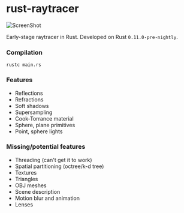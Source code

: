 rust-raytracer
==============

![ScreenShot](https://raw.githubusercontent.com/gyng/rust-raytracer/master/sample_render.png)

Early-stage raytracer in Rust. Developed on Rust `0.11.0-pre-nightly`.

### Compilation

`rustc main.rs`

### Features

* Reflections
* Refractions
* Soft shadows
* Supersampling
* Cook-Torrance material
* Sphere, plane primitives
* Point, sphere lights

### Missing/potential features

* Threading (can't get it to work)
* Spatial partitioning (octree/k-d tree)
* Textures
* Triangles
* OBJ meshes
* Scene description
* Motion blur and animation
* Lenses
